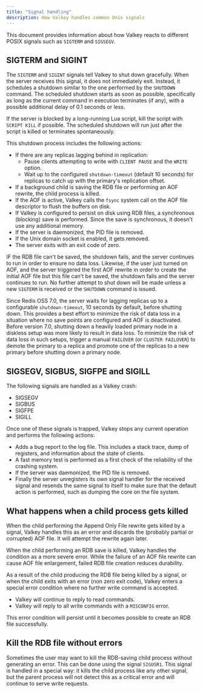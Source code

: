 ```yaml
---
title: "Signal handling"
description: How Valkey handles common Unix signals
---
```


This document provides information about how Valkey reacts to different POSIX signals such as `SIGTERM` and `SIGSEGV`.

## SIGTERM and SIGINT

The `SIGTERM` and `SIGINT` signals tell Valkey to shut down gracefully. When the server receives this signal,
it does not immediately exit. Instead, it schedules
a shutdown similar to the one performed by the `SHUTDOWN` command. The scheduled shutdown starts as soon as possible, specifically as long as the
current command in execution terminates (if any), with a possible additional
delay of 0.1 seconds or less.

If the server is blocked by a long-running Lua script,
kill the script with `SCRIPT KILL` if possible. The scheduled shutdown will
run just after the script is killed or terminates spontaneously.

This shutdown process includes the following actions:

* If there are any replicas lagging behind in replication:
  * Pause clients attempting to write with `CLIENT PAUSE` and the `WRITE` option.
  * Wait up to the configured `shutdown-timeout` (default 10 seconds) for replicas to catch up with the primary's replication offset.
* If a background child is saving the RDB file or performing an AOF rewrite, the child process is killed.
* If the AOF is active, Valkey calls the `fsync` system call on the AOF file descriptor to flush the buffers on disk.
* If Valkey is configured to persist on disk using RDB files, a synchronous (blocking) save is performed. Since the save is synchronous, it doesn't use any additional memory.
* If the server is daemonized, the PID file is removed.
* If the Unix domain socket is enabled, it gets removed.
* The server exits with an exit code of zero.

IF the RDB file can't be saved, the shutdown fails, and the server continues to run in order to ensure no data loss.
Likewise, if the user just turned on AOF, and the server triggered the first AOF rewrite in order to create the initial AOF file but this file can't be saved, the shutdown fails and the server continues to run.
No further attempt to shut down will be made unless a new `SIGTERM` is received or the `SHUTDOWN` command is issued.

Since Redis OSS 7.0, the server waits for lagging replicas up to a configurable `shutdown-timeout`, 10 seconds by default, before shutting down.
This provides a best effort to minimize the risk of data loss in a situation where no save points are configured and AOF is deactivated.
Before version 7.0, shutting down a heavily loaded primary node in a diskless setup was more likely to result in data loss.
To minimize the risk of data loss in such setups, trigger a manual `FAILOVER` (or `CLUSTER FAILOVER`) to demote the primary to a replica and promote one of the replicas to a new primary before shutting down a primary node.

## SIGSEGV, SIGBUS, SIGFPE and SIGILL

The following signals are handled as a Valkey crash:

* SIGSEGV
* SIGBUS
* SIGFPE
* SIGILL

Once one of these signals is trapped, Valkey stops any current operation and performs the following actions:

* Adds a bug report to the log file. This includes a stack trace, dump of registers, and information about the state of clients.
* A fast memory test is performed as a first check of the reliability of the crashing system.
* If the server was daemonized, the PID file is removed.
* Finally the server unregisters its own signal handler for the received signal and resends the same signal to itself to make sure that the default action is performed, such as dumping the core on the file system.

## What happens when a child process gets killed

When the child performing the Append Only File rewrite gets killed by a signal,
Valkey handles this as an error and discards the (probably partial or corrupted)
AOF file. It will attempt the rewrite again later.

When the child performing an RDB save is killed, Valkey handles the
condition as a more severe error. While the failure of an
AOF file rewrite can cause AOF file enlargement, failed RDB file
creation reduces durability.

As a result of the child producing the RDB file being killed by a signal,
or when the child exits with an error (non zero exit code), Valkey enters
a special error condition where no further write command is accepted.

* Valkey will continue to reply to read commands.
* Valkey will reply to all write commands with a `MISCONFIG` error.

This error condition will persist until it becomes possible to create an RDB file successfully.

## Kill the RDB file without errors

Sometimes the user may want to kill the RDB-saving child process without
generating an error. This can be done using the signal `SIGUSR1`. This signal is handled in a special way:
it kills the child process like any other signal, but the parent process will
not detect this as a critical error and will continue to serve write
requests.
